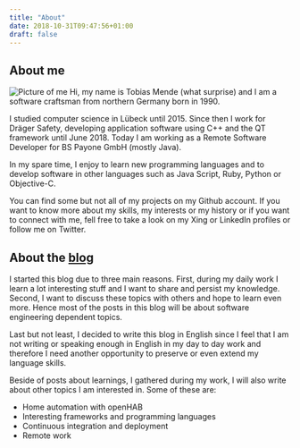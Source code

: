 ```yaml
---
title: "About"
date: 2018-10-31T09:47:56+01:00
draft: false
---
```


## About me
![Picture of me](/images/about-profile.jpg#floatright)
Hi, my name is Tobias Mende (what surprise) and I am a software craftsman from northern Germany born in 1990.

I studied computer science in Lübeck until 2015. Since then I work for Dräger Safety, developing application software using C++ and the QT framework until June 2018. Today I am working as a Remote Software Developer for BS Payone GmbH (mostly Java).

In my spare time, I enjoy to learn new programming languages and to develop software in other languages such as Java Script, Ruby, Python or Objective-C.

You can find some but not all of my projects on my Github account. If you want to know more about my skills, my interests or my history or if you want to connect with me, fell free to take a look on my Xing or LinkedIn profiles or follow me on Twitter.

## About the [blog](https://blog.tobias-men.de)

I started this blog due to three main reasons. First, during my daily work I learn a lot interesting stuff and I want to share and persist my knowledge. Second, I want to discuss these topics with others and hope to learn even more. Hence most of the posts in this blog will be about software engineering dependent topics.

Last but not least, I decided to write this blog in English since I feel that I am not writing or speaking enough in English in my day to day work and therefore I need another opportunity to preserve or even extend my language skills.

Beside of posts about learnings, I gathered during my work, I will also write about other topics I am interested in. Some of these are:

* Home automation with openHAB
* Interesting frameworks and programming languages
* Continuous integration and deployment
* Remote work
